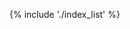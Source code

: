 <!---
layout: basic.liquid
options: highlight ext-links
tags: sections
group: works
order: 0
title: Works
description: About my public works
keywords:
- genielabs
- home
- works
--->

{% include './index_list' %}
